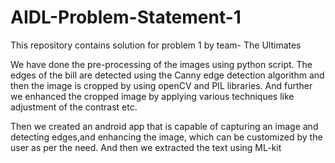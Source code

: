 # AIDL-Problem-Statement-1
This repository contains solution for problem 1 by team- The Ultimates

We have done the pre-processing of the images using python script.
The edges of the bill are detected using the Canny edge detection algorithm and then the image is cropped by using openCV and PIL libraries.
And further we enhanced the cropped image by applying various techniques like adjustment of the contrast etc.

Then we created an android app that is capable of capturing an image and detecting edges,and enhancing the image, which can be customized by the user as per the need.
And then we extracted the text using ML-kit
